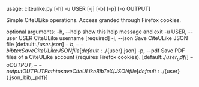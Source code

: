 usage: citeulike.py [-h] -u USER [-j] [-b] [-p] [-o OUTPUT]

Simple CiteULike operations. Access granded through Firefox cookies.

optional arguments:
  -h, --help            show this help message and exit
  -u USER, --user USER  CiteULike username [required]
  -j, --json            Save CiteULike JSON file [default:./${user}.json]
  -b, --bibtex          Save CiteULike JSON file [default:./${user}.json]
  -p, --pdf             Save PDF files of a CiteULike account (requires
                        Firefox cookies). [default:./${user}_pdf/]
  -o OUTPUT, --output OUTPUT
                        Path to save CiteULike BibTeX/JSON file
                        [default:./${user}{.json,.bib,_pdf}]
